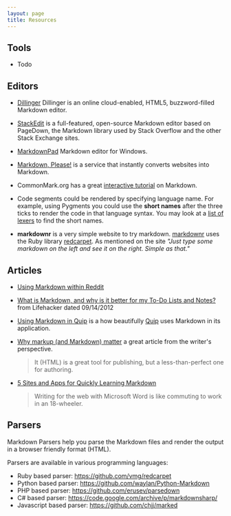 ```yaml
---
layout: page
title: Resources
---
```



## Tools

- Todo

## Editors

- [Dillinger](dillinger.io)
Dillinger is an online cloud-enabled, HTML5, buzzword-filled Markdown editor.
- [StackEdit](https://stackedit.io)
is a full-featured, open-source Markdown editor based on PageDown, the Markdown library used by Stack Overflow and the other Stack Exchange sites.

- [MarkdownPad](http://www.markdownpad.com) Markdown editor for Windows.

- [Markdown, Please!](http://markdownplease.com) is a service that instantly converts websites into Markdown.

- CommonMark.org has a great [interactive tutorial](http://commonmark.org/help/tutorial/) on Markdown. 

- Code segments could be rendered by specifying language name. For example, using Pygments you could use the **short names** after the three ticks to render the code in that language syntax. You may look at a [list of lexers](http://pygments.org/docs/lexers/) to find the short names.

- **markdownr** is a very simple website to try markdown.
 [markdownr](http://markdownr.com/) uses the Ruby library [redcarpet](https://github.com/vmg/redcarpet).
  As mentioned on the site *"Just type some markdown on the left and see it on the right. Simple as that."*

## Articles

- [Using Markdown within Reddit](https://www.reddit.com/comments/6ewgt/reddit_markdown_primer_or_how_do_you_do_all_that)

- [What is Markdown, and why is it better for my To-Do Lists and Notes?](http://lifehacker.com/5943320/what-is-markdown-and-why-is-it-better-for-my-to-do-lists-and-notes) from Lifehacker dated 09/14/2012

- [Using Markdown in Quip](https://quip.com/blog/markdown) is a how beautifully [Quip](https://quip.com) uses Markdown in its application. 

- [Why markup (and Markdown) matter](http://stet.editorially.com/articles/why-markup-and-markdown-matter/) a great article from the writer's perspective.

	> It (HTML) is a great tool for publishing, but a less-than-perfect one for authoring.

- [5 Sites and Apps for Quickly Learning Markdown](http://www.makeuseof.com/tag/5-sites-quickly-learning-markdown/)

	> Writing for the web with Microsoft Word is like commuting to work in an 18-wheeler.

## Parsers

Markdown Parsers help you parse the Markdown files and render the output in a browser friendly format (HTML).

Parsers are available in various programming languages:

- Ruby based parser: <https://github.com/vmg/redcarpet>
- Python based parser: <https://github.com/waylan/Python-Markdown>
- PHP based parser: <https://github.com/erusev/parsedown>
- C# based parser: <https://code.google.com/archive/p/markdownsharp/>
- Javascript based parser: <https://github.com/chjj/marked>

